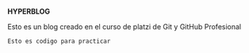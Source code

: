 **HYPERBLOG**

Esto es un blog creado en el curso de platzi de Git y GitHub Profesional

`Esto es codigo para practicar`